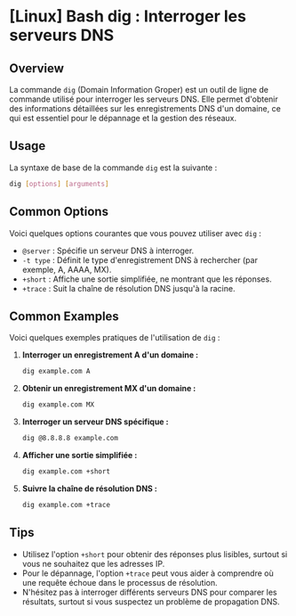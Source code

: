 # [Linux] Bash dig : Interroger les serveurs DNS

## Overview
La commande `dig` (Domain Information Groper) est un outil de ligne de commande utilisé pour interroger les serveurs DNS. Elle permet d'obtenir des informations détaillées sur les enregistrements DNS d'un domaine, ce qui est essentiel pour le dépannage et la gestion des réseaux.

## Usage
La syntaxe de base de la commande `dig` est la suivante :

```bash
dig [options] [arguments]
```

## Common Options
Voici quelques options courantes que vous pouvez utiliser avec `dig` :

- `@server` : Spécifie un serveur DNS à interroger.
- `-t type` : Définit le type d'enregistrement DNS à rechercher (par exemple, A, AAAA, MX).
- `+short` : Affiche une sortie simplifiée, ne montrant que les réponses.
- `+trace` : Suit la chaîne de résolution DNS jusqu'à la racine.

## Common Examples
Voici quelques exemples pratiques de l'utilisation de `dig` :

1. **Interroger un enregistrement A d'un domaine :**
   ```bash
   dig example.com A
   ```

2. **Obtenir un enregistrement MX d'un domaine :**
   ```bash
   dig example.com MX
   ```

3. **Interroger un serveur DNS spécifique :**
   ```bash
   dig @8.8.8.8 example.com
   ```

4. **Afficher une sortie simplifiée :**
   ```bash
   dig example.com +short
   ```

5. **Suivre la chaîne de résolution DNS :**
   ```bash
   dig example.com +trace
   ```

## Tips
- Utilisez l'option `+short` pour obtenir des réponses plus lisibles, surtout si vous ne souhaitez que les adresses IP.
- Pour le dépannage, l'option `+trace` peut vous aider à comprendre où une requête échoue dans le processus de résolution.
- N'hésitez pas à interroger différents serveurs DNS pour comparer les résultats, surtout si vous suspectez un problème de propagation DNS.